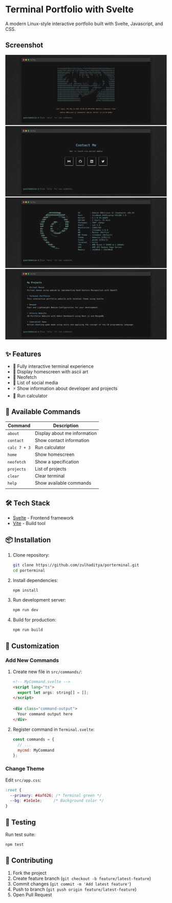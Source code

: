 # Terminal Portfolio with Svelte

A modern Linux-style interactive portfolio built with Svelte, Javascript, and CSS.

## Screenshot

![Home](/public/home.png)
![Contact](/public/contact.png)
![Neofetch](/public/neofetch.png)
![Projects](/public/project.png)

## ✨ Features

- 🔧 Fully interactive terminal experience
- 📁 Display homescreen with ascii art
- 🎨 Neofetch
- 📱 List of social media
- ⚡ Show information about developer and projects
- 🔄 Run calculator

## 🚀 Available Commands

| Command      | Description                  |
| ------------ | ---------------------------- |
| `about`      | Display about me information |
| `contact`    | Show contact information     |
| `calc 7 + 3` | Run calculator               |
| `home`       | Show homescreen              |
| `neofetch`   | Show a specification         |
| `projects`   | List of projects             |
| `clear`      | Clear terminal               |
| `help`       | Show available commands      |
|              |                              |

## 🛠️ Tech Stack

- [Svelte](https://svelte.dev/) - Frontend framework
- [Vite](https://vitejs.dev/) - Build tool  

## 📦 Installation

1. Clone repository:
   ```bash
   git clone https://github.com/zulhaditya/porterminal.git
   cd porterminal
   ```

2. Install dependencies:
   ```bash
   npm install
   ```

3. Run development server:
   ```bash
   npm run dev
   ```

4. Build for production:
   ```bash
   npm run build
   ```

## 🌈 Customization

### Add New Commands
1. Create new file in `src/commands/`:
   ```html
   <!-- MyCommand.svelte -->
   <script lang="ts">
     export let args: string[] = [];
   </script>

   <div class="command-output">
     Your command output here
   </div>
   ```

2. Register command in `Terminal.svelte`:
   ```javascript
   const commands = {
     // ...
     mycmd: MyCommand
   };
   ```

### Change Theme
Edit `src/app.css`:
```css
:root {
  --primary: #4af626; /* Terminal green */
  --bg: #1e1e1e;     /* Background color */
}
```

## 🧪 Testing
Run test suite:
```bash
npm test
```

## 🤝 Contributing
1. Fork the project  
2. Create feature branch (`git checkout -b feature/latest-feature`)
3. Commit changes (`git commit -m 'Add latest feature'`)
4. Push to branch (`git push origin feature/latest-feature`)  
5. Open Pull Request

